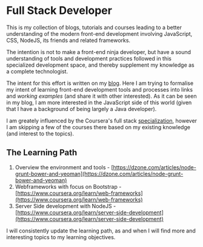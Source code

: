 # Full Stack Developer

This is my collection of blogs, tutorials and courses leading to a better understanding of the modern front-end development involving JavaScript, CSS, NodeJS, its friends and related frameworks.

The intention is not to make a front-end ninja developer, but have a sound understanding of tools and development practices followed in this specialized development space, and thereby supplement my knowledge as a complete technologist.

The intent for this effort is written on my [blog](http://tech.ethomasjoseph.com/2015/10/javascript-going-universal-why-matter-you.html). Here I am trying to formalise my intent of learning front-end development tools and processes into links and *working examples* (and share it with other interested). As it can be seen in my blog, I am more interested in the JavaScript side of this world (given that I have a background of being largely a Java developer).

I am greately influenced by the Coursera's full stack [specialization](https://www.coursera.org/specializations/full-stack), however I am skipping a few of the courses there based on my existing knowledge (and interest to the topics).

## The Learning Path

1. Overview the environment and tools - [https://dzone.com/articles/node-grunt-bower-and-yeoman](https://dzone.com/articles/node-grunt-bower-and-yeoman)
2. Webframeworks with focus on Bootstrap - [https://www.coursera.org/learn/web-frameworks](https://www.coursera.org/learn/web-frameworks)
3. Server Side development with NodeJS - [https://www.coursera.org/learn/server-side-development](https://www.coursera.org/learn/server-side-development)


I will consistently update the learning path, as and when I will find more and interesting topics to my learning objectives.